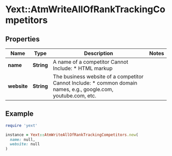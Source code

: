 # Yext::AtmWriteAllOfRankTrackingCompetitors

## Properties

| Name | Type | Description | Notes |
| ---- | ---- | ----------- | ----- |
| **name** | **String** | A name of a competitor   Cannot Include: * HTML markup |  |
| **website** | **String** | The business website of a competitor   Cannot Include: * common domain names, e.g., google.com, youtube.com, etc. |  |

## Example

```ruby
require 'yext'

instance = Yext::AtmWriteAllOfRankTrackingCompetitors.new(
  name: null,
  website: null
)
```

